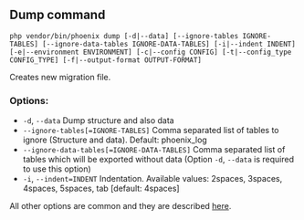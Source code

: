 ## Dump command
`php vendor/bin/phoenix dump [-d|--data] [--ignore-tables IGNORE-TABLES] [--ignore-data-tables IGNORE-DATA-TABLES] [-i|--indent INDENT] [-e|--environment ENVIRONMENT] [-c|--config CONFIG] [-t|--config_type CONFIG_TYPE] [-f|--output-format OUTPUT-FORMAT]`

Creates new migration file.

### Options:
- `-d`, `--data` Dump structure and also data
- `--ignore-tables[=IGNORE-TABLES]` Comma separated list of tables to ignore (Structure and data). Default: phoenix_log
- `--ignore-data-tables[=IGNORE-DATA-TABLES]` Comma separated list of tables which will be exported without data (Option `-d`, `--data` is required to use this option)
- `-i`, `--indent=INDENT` Indentation. Available values: 2spaces, 3spaces, 4spaces, 5spaces, tab [default: 4spaces]

All other options are common and they are described [here](commands.md).
